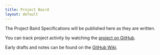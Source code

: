 ```yaml
---
title: Project Baird
layout: default
---
```


The Project Baird Specifications will be published here as they are written.

You can track project activity by watching the [project on GitHub](http://github.com/nexgenta/Baird).

Early drafts and notes can be found on the [GitHub Wiki](http://wiki.github.com/nexgenta/Baird/).
